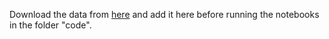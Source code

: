 Download the data from [here](link) and add it here before running the notebooks in the folder "code".
